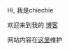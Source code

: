 Hi, 我是chiechie

欢迎来到我的 [博客](https://chiechie.github.io/)

网站内容在[这里](https://github.com/chiechie/chiechie.github.io/)维护

